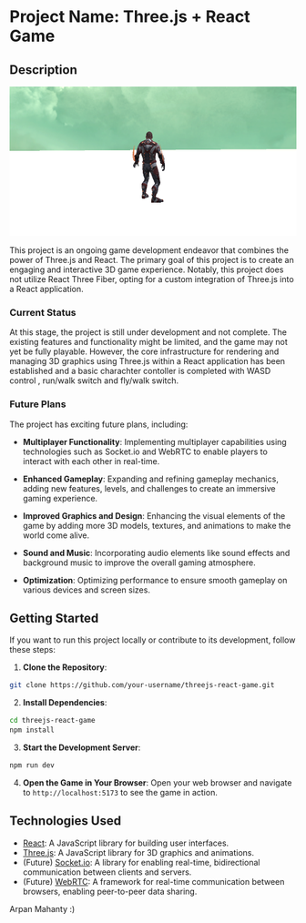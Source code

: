 # Project Name: Three.js + React Game

## Description

![](https://github.com/ArpanMahanty01/Three.js-Game/blob/master/multiplayerGame/game.png)

This project is an ongoing game development endeavor that combines the power of Three.js and React. The primary goal of this project is to create an engaging and interactive 3D game experience. Notably, this project does not utilize React Three Fiber, opting for a custom integration of Three.js into a React application.

### Current Status

At this stage, the project is still under development and not complete. The existing features and functionality might be limited, and the game may not yet be fully playable. However, the core infrastructure for rendering and managing 3D graphics using Three.js within a React application has been established and a basic charachter contoller is completed with WASD control , run/walk switch and fly/walk switch.

### Future Plans

The project has exciting future plans, including:

- **Multiplayer Functionality**: Implementing multiplayer capabilities using technologies such as Socket.io and WebRTC to enable players to interact with each other in real-time.

- **Enhanced Gameplay**: Expanding and refining gameplay mechanics, adding new features, levels, and challenges to create an immersive gaming experience.

- **Improved Graphics and Design**: Enhancing the visual elements of the game by adding more 3D models, textures, and animations to make the world come alive.

- **Sound and Music**: Incorporating audio elements like sound effects and background music to improve the overall gaming atmosphere.

- **Optimization**: Optimizing performance to ensure smooth gameplay on various devices and screen sizes.

## Getting Started

If you want to run this project locally or contribute to its development, follow these steps:

1. **Clone the Repository**:
```sh
git clone https://github.com/your-username/threejs-react-game.git
```
2. **Install Dependencies**:
```sh
cd threejs-react-game
npm install
```
3. **Start the Development Server**:
```sh
npm run dev
```
4. **Open the Game in Your Browser**:
Open your web browser and navigate to `http://localhost:5173` to see the game in action.

## Technologies Used

- [React](https://reactjs.org/): A JavaScript library for building user interfaces.
- [Three.js](https://threejs.org/): A JavaScript library for 3D graphics and animations.
- (Future) [Socket.io](https://socket.io/): A library for enabling real-time, bidirectional communication between clients and servers.
- (Future) [WebRTC](https://webrtc.org/): A framework for real-time communication between browsers, enabling peer-to-peer data sharing.


Arpan Mahanty :)

